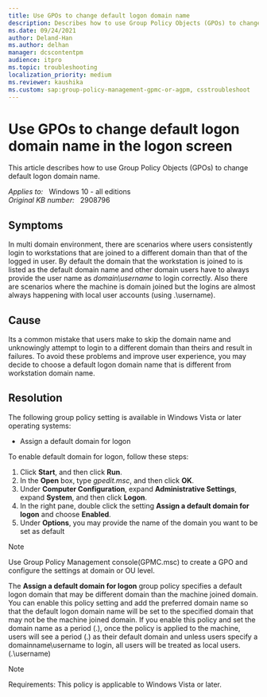 ```yaml
---
title: Use GPOs to change default logon domain name
description: Describes how to use Group Policy Objects (GPOs) to change default logon domain name.
ms.date: 09/24/2021
author: Deland-Han
ms.author: delhan
manager: dcscontentpm
audience: itpro
ms.topic: troubleshooting
localization_priority: medium
ms.reviewer: kaushika
ms.custom: sap:group-policy-management-gpmc-or-agpm, csstroubleshoot
---
```

# Use GPOs to change default logon domain name in the logon screen

This article describes how to use Group Policy Objects (GPOs) to change default logon domain name.

_Applies to:_ &nbsp; Windows 10 - all editions  
_Original KB number:_ &nbsp; 2908796

## Symptoms

In multi domain environment, there are scenarios where users consistently login to workstations that are joined to a different domain than that of the logged in user. By default the domain that the workstation is joined to is listed as the default domain name and other domain users have to always provide the user name as *domain\username* to login correctly. Also there are scenarios where the machine is domain joined but the logins are almost always happening with local user accounts (using .\username).

## Cause

Its a common mistake that users make to skip the domain name and unknowingly attempt to login to a different domain than theirs and result in failures. To avoid these problems and improve user experience, you may decide to choose a default logon domain name that is different from workstation domain name.

## Resolution

The following group policy setting is available in Windows Vista or later operating systems:

- Assign a default domain for logon

To enable default domain for logon, follow these steps:

1. Click **Start**, and then click **Run**.
2. In the **Open** box, type *gpedit.msc*, and then click **OK**.
3. Under **Computer Configuration**, expand **Administrative Settings**, expand **System**, and then click **Logon**.
4. In the right pane, double click the setting **Assign a default domain for logon** and choose **Enabled**.
5. Under **Options**, you may provide the name of the domain you want to be set as default

  > [!NOTE]
  > Use Group Policy Management console(GPMC.msc) to create a GPO and configure the settings at domain or OU level.

The **Assign a default domain for logon** group policy specifies a default logon domain that may be different domain than the machine joined domain. You can enable this policy setting and add the preferred domain name so that the default logon domain name will be set to the specified domain that may not be the machine joined domain. If you enable this policy and set the domain name as a period (.), once the policy is applied to the machine, users will see a period (.) as their default domain and unless users specify a domainname\username to login, all users will be treated as local users. (.\username)

> [!NOTE]
> Requirements: This policy is applicable to Windows Vista or later.
